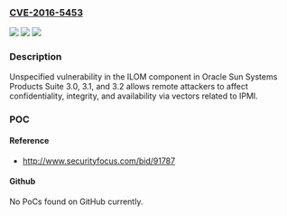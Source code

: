 ### [CVE-2016-5453](https://cve.mitre.org/cgi-bin/cvename.cgi?name=CVE-2016-5453)
![](https://img.shields.io/static/v1?label=Product&message=n%2Fa&color=blue)
![](https://img.shields.io/static/v1?label=Version&message=n%2Fa&color=blue)
![](https://img.shields.io/static/v1?label=Vulnerability&message=n%2Fa&color=brighgreen)

### Description

Unspecified vulnerability in the ILOM component in Oracle Sun Systems Products Suite 3.0, 3.1, and 3.2 allows remote attackers to affect confidentiality, integrity, and availability via vectors related to IPMI.

### POC

#### Reference
- http://www.securityfocus.com/bid/91787

#### Github
No PoCs found on GitHub currently.

